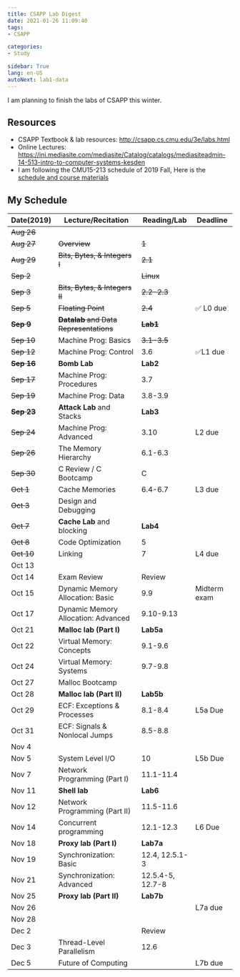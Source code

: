 ```yaml
---
title: CSAPP Lab Digest
date: 2021-01-26 11:09:40
tags: 
- CSAPP

categories: 
- Study

sidebar: True
lang: en-US
autoNext: lab1-data
---
```


I am planning to finish the labs of CSAPP this winter.

<!--more-->



## Resources

- CSAPP Textbook & lab resources: http://csapp.cs.cmu.edu/3e/labs.html
- Online Lectures: https://ini.mediasite.com/mediasite/Catalog/catalogs/mediasiteadmin-14-513-intro-to-computer-systems-kesden
- I am following the CMU15-213 schedule of 2019 Fall, Here is the [schedule and course materials](http://www.cs.cmu.edu/afs/cs/academic/class/15213-f19/www/schedule.html)

## My Schedule

| Date(2019) 	    | Lecture/Recitation                    	| Reading/Lab      	| Deadline     	|
|------------	    |---------------------------------------	|------------------	|--------------	|
| ~~Aug 26~~   	    | 　                                    	| 　               	| 　           	|
| ~~Aug 27~~   	    | ~~Overview~~                          	| ~~1~~           	|              	|
| ~~Aug 29~~   	    | ~~Bits, Bytes, & Integers I~~           	| ~~2.1~~          	|              	|
| ~~Sep 2~~    	    | 　                                    	| ~~Linux~~        	| 　           	|
| ~~Sep 3~~    	    | ~~Bits, Bytes, & Integers II~~          	| ~~2.2-2.3~~      	|              	|
| ~~Sep 5~~	        | ~~Floating Point~~                        	| ~~2.4~~          	| :white_check_mark: L0 due       	|
| ~~**Sep 9**~~	| ~~**Datalab** and Data Representations~~    	| ~~**Lab1**~~     	| 　           	|
| ~~Sep 10~~	    | Machine Prog: Basics                  	| ~~3.1-3.5~~      	|              	|
| ~~Sep 12~~	    | Machine Prog: Control                 	| 3.6              	| :white_check_mark:L1 due       	|
| ~~**Sep 16**~~  	| **Bomb Lab**                            	| **Lab2**         	| 　           	|
| ~~Sep 17~~	    | Machine Prog: Procedures              	| 3.7              	|              	|
| ~~Sep 19~~	    | Machine Prog: Data                    	| 3.8-3.9          	|              	|
| ~~**Sep 23**~~    | **Attack Lab** and Stacks               	| **Lab3**         	| 　           	|
| ~~Sep 24~~   	    | Machine Prog: Advanced                	| 3.10             	| L2 due       	|
| ~~Sep 26~~   	    | The Memory Hierarchy                  	| 6.1-6.3          	|              	|
| ~~Sep 30~~   	    | C Review / C Bootcamp                 	| C         	    | 　           	|
| ~~Oct 1~~   	    | Cache Memories                        	| 6.4-6.7          	| L3 due       	|
| ~~Oct 3~~   	    | Design and Debugging                  	|                  	|              	|
| ~~Oct 7~~   	    | **Cache Lab** and blocking              	| **Lab4**         	| 　           	|
| ~~Oct 8~~   	    | Code Optimization                     	| 5                	|              	|
| ~~Oct 10~~   	    | Linking                               	| 7                	| L4 due       	|
| Oct 13     	    |                                       	|                  	|              	|
| Oct 14     	    | Exam Review                           	| Review           	| 　           	|
| Oct 15     	    | Dynamic Memory Allocation: Basic      	| 9.9              	| Midterm exam 	|
| Oct 17     	    | Dynamic Memory Allocation:   Advanced 	| 9.10-9.13        	|              	|
| Oct 21     	    | **Malloc lab (Part I)**               	| **Lab5a**        	| 　           	|
| Oct 22     	    | Virtual Memory: Concepts              	| 9.1-9.6          	|              	|
| Oct 24     	    | Virtual Memory: Systems               	| 9.7-9.8          	|              	|
| Oct 27     	    | Malloc Bootcamp                       	|                  	|              	|
| Oct 28     	    | **Malloc lab (Part II)**              	| **Lab5b**        	| 　           	|
| Oct 29     	    | ECF: Exceptions & Processes           	| 8.1-8.4          	| L5a Due      	|
| Oct 31     	    | ECF: Signals & Nonlocal   Jumps       	| 8.5-8.8          	|              	|
| Nov 4         	| 　                                    	| 　               	| 　           	|
| Nov 5      	    | System Level I/O                      	| 10               	| L5b Due      	|
| Nov 7      	    | Network Programming (Part I)          	| 11.1-11.4        	|              	|
| Nov 11     	    | **Shell lab**                         	| **Lab6**          | 　           	|
| Nov 12     	    | Network Programming (Part II)         	| 11.5-11.6        	|              	|
| Nov 14     	    | Concurrent programming                	| 12.1-12.3        	| L6 Due       	|
| Nov 18     	    | **Proxy lab (Part I)**               	| **Lab7a**         | 　           	|
| Nov 19       	    | Synchronization: Basic                	| 12.4, 12.5.1-3   	|              	|
| Nov 21     	    | Synchronization: Advanced             	| 12.5.4-5, 12.7-8 	|              	|
| Nov 25     	    | **Proxy lab (Part II)**               	| **Lab7b**        	| 　           	|
| Nov 26     	    |                                       	|                  	| L7a due      	|
| Nov 28     	    |                                       	|                  	|              	|
| Dec 2         	| 　                                    	| Review           	| 　           	|
| Dec 3          	| Thread-Level Parallelism              	| 12.6             	|              	|
| Dec 5      	    | Future of Computing                   	|                  	| L7b due      	|
